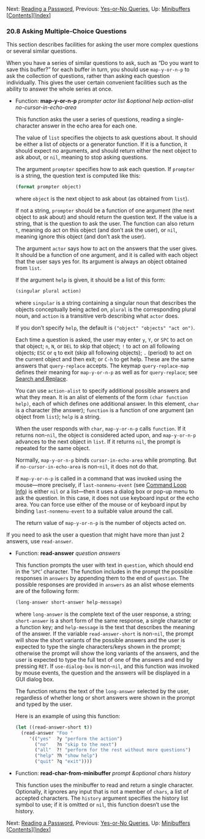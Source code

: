 

Next: [Reading a Password](Reading-a-Password.html), Previous: [Yes-or-No Queries](Yes_002dor_002dNo-Queries.html), Up: [Minibuffers](Minibuffers.html)   \[[Contents](index.html#SEC_Contents "Table of contents")]\[[Index](Index.html "Index")]

### 20.8 Asking Multiple-Choice Questions

This section describes facilities for asking the user more complex questions or several similar questions.

When you have a series of similar questions to ask, such as “Do you want to save this buffer?” for each buffer in turn, you should use `map-y-or-n-p` to ask the collection of questions, rather than asking each question individually. This gives the user certain convenient facilities such as the ability to answer the whole series at once.

*   Function: **map-y-or-n-p** *prompter actor list \&optional help action-alist no-cursor-in-echo-area*

    This function asks the user a series of questions, reading a single-character answer in the echo area for each one.

    The value of `list` specifies the objects to ask questions about. It should be either a list of objects or a generator function. If it is a function, it should expect no arguments, and should return either the next object to ask about, or `nil`, meaning to stop asking questions.

    The argument `prompter` specifies how to ask each question. If `prompter` is a string, the question text is computed like this:

    ```lisp
    (format prompter object)
    ```

    where `object` is the next object to ask about (as obtained from `list`).

    If not a string, `prompter` should be a function of one argument (the next object to ask about) and should return the question text. If the value is a string, that is the question to ask the user. The function can also return `t`, meaning do act on this object (and don’t ask the user), or `nil`, meaning ignore this object (and don’t ask the user).

    The argument `actor` says how to act on the answers that the user gives. It should be a function of one argument, and it is called with each object that the user says yes for. Its argument is always an object obtained from `list`.

    If the argument `help` is given, it should be a list of this form:

    ```lisp
    (singular plural action)
    ```

    where `singular` is a string containing a singular noun that describes the objects conceptually being acted on, `plural` is the corresponding plural noun, and `action` is a transitive verb describing what `actor` does.

    If you don’t specify `help`, the default is `("object" "objects" "act on")`.

    Each time a question is asked, the user may enter `y`, `Y`, or `SPC` to act on that object; `n`, `N`, or `DEL` to skip that object; `!` to act on all following objects; `ESC` or `q` to exit (skip all following objects); `.` (period) to act on the current object and then exit; or `C-h` to get help. These are the same answers that `query-replace` accepts. The keymap `query-replace-map` defines their meaning for `map-y-or-n-p` as well as for `query-replace`; see [Search and Replace](Search-and-Replace.html).

    You can use `action-alist` to specify additional possible answers and what they mean. It is an alist of elements of the form `(char function help)`, each of which defines one additional answer. In this element, `char` is a character (the answer); `function` is a function of one argument (an object from `list`); `help` is a string.

    When the user responds with `char`, `map-y-or-n-p` calls `function`. If it returns non-`nil`, the object is considered acted upon, and `map-y-or-n-p` advances to the next object in `list`. If it returns `nil`, the prompt is repeated for the same object.

    Normally, `map-y-or-n-p` binds `cursor-in-echo-area` while prompting. But if `no-cursor-in-echo-area` is non-`nil`, it does not do that.

    If `map-y-or-n-p` is called in a command that was invoked using the mouse—more precisely, if `last-nonmenu-event` (see [Command Loop Info](Command-Loop-Info.html)) is either `nil` or a list—then it uses a dialog box or pop-up menu to ask the question. In this case, it does not use keyboard input or the echo area. You can force use either of the mouse or of keyboard input by binding `last-nonmenu-event` to a suitable value around the call.

    The return value of `map-y-or-n-p` is the number of objects acted on.

If you need to ask the user a question that might have more than just 2 answers, use `read-answer`.

*   Function: **read-answer** *question answers*

    This function prompts the user with text in `question`, which should end in the ‘`SPC`’ character. The function includes in the prompt the possible responses in `answers` by appending them to the end of `question`. The possible responses are provided in `answers` as an alist whose elements are of the following form:

    ```lisp
    (long-answer short-answer help-message)
    ```

    where `long-answer` is the complete text of the user response, a string; `short-answer` is a short form of the same response, a single character or a function key; and `help-message` is the text that describes the meaning of the answer. If the variable `read-answer-short` is non-`nil`, the prompt will show the short variants of the possible answers and the user is expected to type the single characters/keys shown in the prompt; otherwise the prompt will show the long variants of the answers, and the user is expected to type the full text of one of the answers and end by pressing `RET`. If `use-dialog-box` is non-`nil`, and this function was invoked by mouse events, the question and the answers will be displayed in a GUI dialog box.

    The function returns the text of the `long-answer` selected by the user, regardless of whether long or short answers were shown in the prompt and typed by the user.

    Here is an example of using this function:

    ```lisp
    (let ((read-answer-short t))
      (read-answer "Foo "
         '(("yes"  ?y "perform the action")
           ("no"   ?n "skip to the next")
           ("all"  ?! "perform for the rest without more questions")
           ("help" ?h "show help")
           ("quit" ?q "exit"))))
    ```

<!---->

*   Function: **read-char-from-minibuffer** *prompt \&optional chars history*

    This function uses the minibuffer to read and return a single character. Optionally, it ignores any input that is not a member of `chars`, a list of accepted characters. The `history` argument specifies the history list symbol to use; if it is omitted or `nil`, this function doesn’t use the history.

Next: [Reading a Password](Reading-a-Password.html), Previous: [Yes-or-No Queries](Yes_002dor_002dNo-Queries.html), Up: [Minibuffers](Minibuffers.html)   \[[Contents](index.html#SEC_Contents "Table of contents")]\[[Index](Index.html "Index")]
